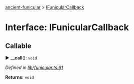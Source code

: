 [ancient-funicular](../README.md) > [IFunicularCallback](../interfaces/ifunicularcallback.md)



# Interface: IFunicularCallback

## Callable
► **__call**(): `void`



*Defined in [lib/funicular.ts:61](https://github.com/AncientSouls/Funicular/blob/3c4e18e/src/lib/funicular.ts#L61)*





**Returns:** `void`





